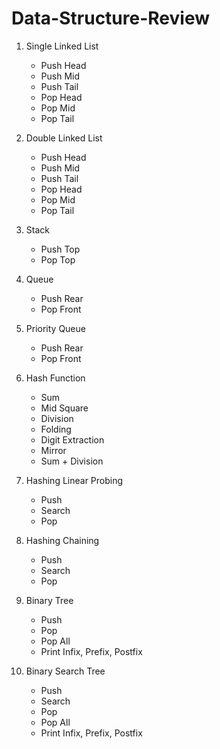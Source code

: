 # Data-Structure-Review

1. Single Linked List
	- Push Head
	- Push Mid
	- Push Tail
	- Pop Head
	- Pop Mid
	- Pop Tail
  
2. Double Linked List
	- Push Head
	- Push Mid
	- Push Tail
	- Pop Head
	- Pop Mid
	- Pop Tail
  
3. Stack
	- Push Top
	- Pop Top
  
4. Queue
	- Push Rear
	- Pop Front
  
5. Priority Queue
	- Push Rear
	- Pop Front
  
6. Hash Function
	- Sum
	- Mid Square
	- Division
	- Folding
	- Digit Extraction
	- Mirror
	- Sum + Division
  
7. Hashing Linear Probing
	- Push
	- Search
	- Pop
  
8. Hashing Chaining
	- Push
	- Search
	- Pop
  
9. Binary Tree
	- Push
	- Pop
	- Pop All
	- Print Infix, Prefix, Postfix
  
10. Binary Search Tree
	- Push
	- Search
	- Pop
	- Pop All
	- Print Infix, Prefix, Postfix
